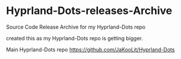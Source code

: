 # Hyprland-Dots-releases-Archive
Source Code Release Archive for my Hyprland-Dots repo

created this as my Hyprland-Dots repo is getting bigger.

Main Hyprland-Dots repo
https://github.com/JaKooLit/Hyprland-Dots
